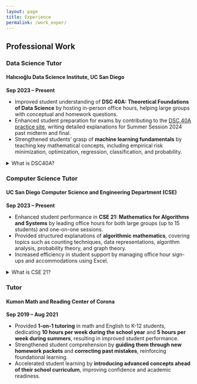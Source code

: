 ```yaml
---
layout: page
title: Experience
permalink: /work_exper/
---
```


## Professional Work

### Data Science Tutor  
#### Halıcıoğlu Data Science Institute, UC San Diego
**Sep 2023 – Present**  

- Improved student understanding of **DSC 40A: Theoretical Foundations of Data Science** by hosting in-person office hours, helping large groups with conceptual and homework questions.  
- Enhanced student preparation for exams by contributing to the [DSC 40A practice site](https://practice.dsc40a.com/), writing detailed explanations for Summer Session 2024 past midterm and final.  
- Strengthened students’ grasp of **machine learning fundamentals** by teaching key mathematical concepts, including empirical risk minimization, optimization, regression, classification, and probability.

<details>
<summary>What is DSC40A?</summary>
DSC 40A: Theoretical Foundations of Data Science is the first course in a two-part sequence that introduces students to the mathematical principles behind data science. The course covers foundational topics in machine learning, such as empirical risk minimization, optimization, regression, classification, and discrete probability. Students develop a deep understanding of the mathematical theory that drives these techniques, while also honing their skills in creative problem-solving. Throughout the course, emphasis is placed on rigorously justifying and communicating mathematical concepts, preparing students for advanced work in data science and machine learning.
</details>

### Computer Science Tutor  
#### UC San Diego Computer Science and Engineering Department (CSE)
**Sep 2023 – Present**  

- Enhanced student performance in **CSE 21: Mathematics for Algorithms and Systems** by leading office hours for both large groups (up to 15 students) and one-on-one sessions.  
- Provided structured explanations of **algorithmic mathematics**, covering topics such as counting techniques, data representations, algorithm analysis, probability theory, and graph theory.  
- Increased efficiency in student support by managing office hour sign-ups and accommodations using Excel. 

<details>
<summary>What is CSE 21?</summary>
CSE 21: Mathematics for Algorithms and Systems covers the mathematical concepts essential for modeling and analyzing algorithms and computer systems. Key topics include counting techniques (such as inclusion-exclusion, recursive counting, and permutations/combinations), data representations, and the analysis of algorithms (including order notation, time complexities, and loop invariants). The course explores recurrence relations, graphs and trees (covering data structure representations, basic graph algorithms, and special graph classes). It is also an introduction to basic probability and its applications in algorithm design and analysis.
</details>

### Tutor  
#### Kumon Math and Reading Center of Corona
**Sep 2019 – Aug 2021**

- Provided **1-on-1 tutoring** in math and English to K-12 students, dedicating **10 hours per week during the school year** and **5 hours per week during summers**, resulting in improved student performance.  
- Strengthened student comprehension by **guiding them through new homework packets** and **correcting past mistakes**, reinforcing foundational learning.  
- Accelerated student learning by **introducing advanced concepts ahead of their school curriculum**, improving confidence and academic readiness.  
